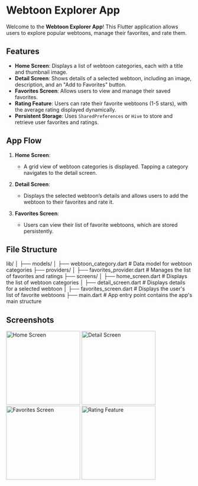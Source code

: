 # Webtoon Explorer App

Welcome to the **Webtoon Explorer App**! This Flutter application allows users to explore popular webtoons, manage their favorites, and rate them.

## Features

- **Home Screen**: Displays a list of webtoon categories, each with a title and thumbnail image.
- **Detail Screen**: Shows details of a selected webtoon, including an image, description, and an "Add to Favorites" button.
- **Favorites Screen**: Allows users to view and manage their saved favorites.
- **Rating Feature**: Users can rate their favorite webtoons (1-5 stars), with the average rating displayed dynamically.
- **Persistent Storage**: Uses `SharedPreferences` or `Hive` to store and retrieve user favorites and ratings.

## App Flow

1. **Home Screen**: 
   - A grid view of webtoon categories is displayed. Tapping a category navigates to the detail screen.
   
2. **Detail Screen**: 
   - Displays the selected webtoon’s details and allows users to add the webtoon to their favorites and rate it.

3. **Favorites Screen**: 
   - Users can view their list of favorite webtoons, which are stored persistently.

## File Structure

lib/
│
├── models/
│   ├── webtoon_category.dart         # Data model for webtoon categories
├── providers/
│   ├── favorites_provider.dart       # Manages the list of favorites and ratings
├── screens/
│   ├── home_screen.dart              # Displays the list of webtoon categories
│   ├── detail_screen.dart            # Displays details for a selected webtoon
│   ├── favorites_screen.dart         # Displays the user's list of favorite webtoons
├── main.dart                         # App entry point contains the app's main structure


## Screenshots

<img src="https://github.com/user-attachments/assets/7506e053-24ca-424a-9200-f18a66ae794e" alt="Home Screen" width="200" />
<img src="https://github.com/user-attachments/assets/40891079-7868-4bb5-b497-b72dd58d8690" alt="Detail Screen" width="200" />
<img src="https://github.com/user-attachments/assets/fdb2fca9-5e42-4ca5-af0d-61b3867ca94f" alt="Favorites Screen" width="200" />
<img src="https://github.com/user-attachments/assets/6f1fc75b-27d1-4dc9-a8ea-12ae7fac929b" alt="Rating Feature" width="200" />
